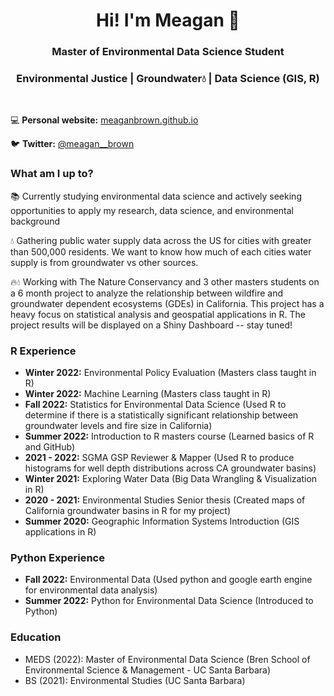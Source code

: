 <h1 align="center">Hi! I'm Meagan 🌱</h1>

<h3 align="center">Master of Environmental Data Science Student</h3>
<h3 align="center">Environmental Justice | Groundwater💧 | Data Science (GIS, R) </h3>
<br>

💻 **Personal website:** [meaganbrown.github.io](https://meaganbrown.github.io/)

🐦 **Twitter:** [@meagan__brown](https://twitter.com/meagan__brown)

### What am I up to? 

📚 Currently studying environmental data science and actively seeking opportunities to apply my research, data science, and environmental background

💧 Gathering public water supply data across the US for cities with greater than 500,000 residents. We want to know how much of each cities water supply is from groundwater vs other sources. 

🔥💧 Working with The Nature Conservancy and 3 other masters students on a 6 month project to analyze the relationship between wildfire and groundwater dependent ecosystems (GDEs) in California. This project has a heavy focus on statistical analysis and geospatial applications in R. The project results will be displayed on a Shiny Dashboard -- stay tuned!

### R Experience
- **Winter 2022:** Environmental Policy Evaluation (Masters class taught in R)
- **Winter 2022:** Machine Learning (Masters class taught in R)
- **Fall   2022:** Statistics for Environmental Data Science (Used R to determine if there is a statistically significant relationship between groundwater levels and fire size in California) 
- **Summer 2022:** Introduction to R masters course (Learned basics of R and GitHub)
- **2021 - 2022:** SGMA GSP Reviewer & Mapper (Used R to produce histograms for well depth distributions across CA groundwater basins)
- **Winter 2021:** Exploring Water Data (Big Data Wrangling & Visualization in R)
- **2020 - 2021:** Environmental Studies Senior thesis (Created maps of California groundwater basins in R for my project)
- **Summer 2020:** Geographic Information Systems Introduction (GIS applications in R)

### Python Experience
- **Fall   2022:** Environmental Data (Used python and google earth engine for environmental data analysis)
- **Summer 2022:** Python for Environmental Data Science (Introduced to Python)

### Education

- MEDS (2022): Master of Environmental Data Science (Bren School of Environmental Science & Management - UC Santa Barbara)
- BS (2021): Environmental Studies (UC Santa Barbara)


<!--
**meaganbrown/meaganbrown** is a ✨ _special_ ✨ repository because its `README.md` (this file) appears on your GitHub profile.

Here are some ideas to get you started:

- 🔭 I’m currently working on ...
- 🌱 I’m currently learning ...
- 👯 I’m looking to collaborate on ...
- 🤔 I’m looking for help with ...
- 💬 Ask me about ...
- 📫 How to reach me: ...
- 😄 Pronouns: ...
- ⚡ Fun fact: ...
-->
